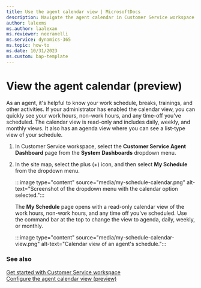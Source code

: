 ```yaml
---
title: Use the agent calendar view | MicrosoftDocs
description: Navigate the agent calendar in Customer Service workspace.
author: lalexms
ms.author: laalexan
ms.reviewer: neeranelli
ms.service: dynamics-365 
ms.topic: how-to 
ms.date: 10/31/2023 
ms.custom: bap-template 
---
```

 
# View the agent calendar (preview)

As an agent, it's helpful to know your work schedule, breaks, trainings, and other activities. If your administrator has enabled the calendar view, you can quickly see your work hours, non-work hours, and any time-off you've scheduled. The calendar view is read-only and includes daily, weekly, and monthly views. It also has an agenda view where you can see a list-type view of your schedule. 

1. In Customer Service workspace, select the **Customer Service Agent Dashboard** page from the **System Dashboards** dropdown menu.

1. In the site map, select the plus (+) icon, and then select **My Schedule** from the dropdown menu.

   :::image type="content" source="media/my-schedule-calendar.png" alt-text="Screenshot of the dropdown menu with the calendar option selected.":::

   The **My Schedule** page opens with a read-only calendar view of the work hours, non-work hours, and any time off you've scheduled. Use the command bar at the top to change the view to agenda, daily, weekly, or monthly.

   :::image type="content" source="media/my-schedule-calendar-view.png" alt-text="Calendar view of an agent's schedule.":::

### See also
[Get started with Customer Service workspace](csw-overview.md)  
[Configure the agent calendar view (preview)](configure-agent-calendar.md)  
